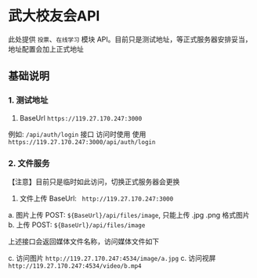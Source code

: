 # 武大校友会API
此处提供 `投票`、`在线学习` 模块 API。目前只是测试地址，等正式服务器安排妥当，地址配置会加上正式地址

## 基础说明
### 1.  测试地址
1. BaseUrl `https://119.27.170.247:3000`

例如: `/api/auth/login` 接口 访问时使用 使用  ` https://119.27.170.247:3000/api/auth/login`

### 2. 文件服务 
【注意】目前只是临时如此访问，切换正式服务器会更换
1. 文件上传
BaseUrl: ` http://119.27.170.247:3000`

a. 图片上传  POST: `${BaseUrl}/api/files/image`, 只能上传 .jpg .png 格式图片
b. 上传  POST: `${BaseUrl}/api/files/image`

上述接口会返回媒体文件名称，访问媒体文件如下

c. 访问图片 `http://119.27.170.247:4534/image/a.jpg`
c. 访问视屏 `http://119.27.170.247:4534/video/b.mp4`

